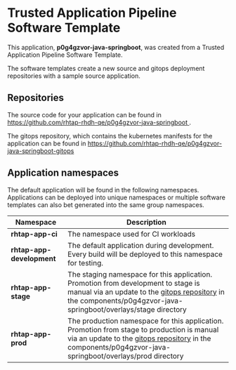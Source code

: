 # Trusted Application Pipeline Software Template

This application, **p0g4gzvor-java-springboot**, was created from a Trusted Application Pipeline Software Template.

The software templates create a new source and gitops deployment repositories with a sample source application. 

## Repositories

The source code for your application can be found in [https://github.com/rhtap-rhdh-qe/p0g4gzvor-java-springboot ](https://github.com/rhtap-rhdh-qe/p0g4gzvor-java-springboot ).
 
The gitops repository, which contains the kubernetes manifests for the application can be found in 
[https://github.com/rhtap-rhdh-qe/p0g4gzvor-java-springboot-gitops ](https://github.com/rhtap-rhdh-qe/p0g4gzvor-java-springboot-gitops ) 

## Application namespaces 

The default application will be found in the following namespaces. Applications can be deployed into unique namespaces or multiple software templates can also bet generated into the same group namespaces.  

|  Namespace   |  Description   |  
| -------- | -------- |
| **rhtap-app-ci** | The namespace used for CI workloads |
| **rhtap-app-development** | The default application during development. Every build will be deployed to this namespace for testing. |
| **rhtap-app-stage** | The staging namespace for this application. Promotion from development to stage is manual via an update to the [gitops repository](https://github.com/rhtap-rhdh-qe/p0g4gzvor-java-springboot-gitops ) in the components/p0g4gzvor-java-springboot/overlays/stage directory |
| **rhtap-app-prod** | The production namespace for this application. Promotion from stage to production is manual via an update to the [gitops repository](https://github.com/rhtap-rhdh-qe/p0g4gzvor-java-springboot-gitops ) in the components/p0g4gzvor-java-springboot/overlays/prod directory |